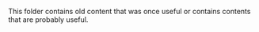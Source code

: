 This folder contains old content that was once useful
or contains contents that are probably useful.
